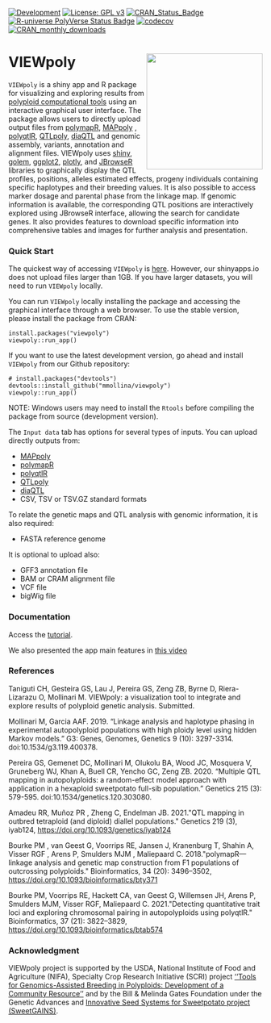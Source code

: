 <!-- badges: start -->
[![Development](https://img.shields.io/badge/development-active-blue.svg)](https://img.shields.io/badge/development-active-blue.svg)
[![License: GPL v3](https://img.shields.io/badge/License-GPL%20v3-blue.svg)](https://www.gnu.org/licenses/gpl-3.0)
[![CRAN_Status_Badge](http://www.r-pkg.org/badges/version/viewpoly)](https://cran.r-project.org/package=viewpoly)
[![R-universe PolyVerse Status Badge](https://polyploids.r-universe.dev/badges/viewpoly)](https://polyploids.r-universe.dev/badges/viewpoly)
[![codecov](https://codecov.io/github/mmollina/viewpoly/branch/main/graphs/badge.svg)](https://codecov.io/github/mmollina/viewpoly)
[![CRAN_monthly_downloads](https://cranlogs.r-pkg.org/badges/viewpoly)](https://cranlogs.r-pkg.org/badges/viewpoly)
<!-- badges: end -->
  
# VIEWpoly <img src="https://user-images.githubusercontent.com/7572527/145726577-7b01d48b-ca1d-446b-b9c8-aff8c3c9877b.png" align="right" width="230"/>

`VIEWpoly` is a shiny app and R package for visualizing and exploring results from [polyploid computational tools](https://www.polyploids.org/) using an interactive graphical user interface. The package allows users to directly upload output files from [polymapR](https://CRAN.R-project.org/package=polymapR), [MAPpoly](https://CRAN.R-project.org/package=mappoly) , [polyqtlR](https://CRAN.R-project.org/package=polyqtlR), [QTLpoly](https://CRAN.R-project.org/package=qtlpoly), 
[diaQTL](https://github.com/jendelman/diaQTL) and genomic assembly, variants, annotation and alignment files. VIEWpoly uses [shiny](https://CRAN.R-project.org/package=shiny), [golem](https://CRAN.R-project.org/package=golem), [ggplot2](https://CRAN.R-project.org/package=ggplot2), [plotly](https://CRAN.R-project.org/package=plotly), and [JBrowseR]( https://CRAN.R-project.org/package=JBrowseR) libraries to graphically display the QTL profiles, positions, alleles estimated effects, progeny individuals containing specific haplotypes and their breeding values. It is also possible to access marker dosage and parental phase from the linkage map. If genomic information is available, the corresponding QTL positions are interactively explored using JBrowseR interface, allowing the search for candidate genes. It also provides features to download specific information into comprehensive tables and images for further analysis and presentation.

### Quick Start

The quickest way of accessing `VIEWpoly` is [here](https://cris-taniguti.shinyapps.io/viewpoly/). However, our shinyapps.io does not upload files larger than 1GB. If you have larger datasets, you will need to run `VIEWpoly` locally.

You can run `VIEWpoly` locally installing the package and accessing the graphical interface through a web browser. To use the stable version, please install the package from CRAN:

```{r}
install.packages("viewpoly")
viewpoly::run_app()
```

If you want to use the latest development version, go ahead and install `VIEWpoly` from our Github repository:

```{r}
# install.packages("devtools")
devtools::install_github("mmollina/viewpoly")
viewpoly::run_app()
```

NOTE: Windows users may need to install the `Rtools` before compiling the package from source (development version).

The `Input data` tab has options for several types of inputs. You can upload directly outputs from:

* [MAPpoly](https://CRAN.R-project.org/package=mappoly)
* [polymapR](https://CRAN.R-project.org/package=polymapR)
* [polyqtlR](https://CRAN.R-project.org/package=polyqtlR)
* [QTLpoly](https://CRAN.R-project.org/package=qtlpoly)
* [diaQTL](https://github.com/jendelman/diaQTL)
* CSV, TSV or TSV.GZ standard formats

To relate the genetic maps and QTL analysis with genomic information, it is also required:

* FASTA reference genome

It is optional to upload also: 

* GFF3 annotation file
* BAM or CRAM alignment file
* VCF file
* bigWig file

### Documentation

Access the [tutorial](https://cristianetaniguti.github.io/viewpoly_vignettes/VIEWpoly_tutorial.html). 

We also presented the app main features in [this video](https://www.youtube.com/watch?v=OBt_jebhfeY)

### References

Taniguti CH, Gesteira GS, Lau J, Pereira GS, Zeng ZB, Byrne D, Riera-Lizarazu O, Mollinari M. VIEWpoly: a visualization tool to integrate and explore results of polyploid genetic analysis. Submitted.

Mollinari M, Garcia AAF. 2019. “Linkage analysis and haplotype phasing in experimental autopolyploid populations with high ploidy level using hidden Markov models.” G3: Genes, Genomes, Genetics 9 (10): 3297-3314. doi:10.1534/g3.119.400378.

Pereira GS, Gemenet DC, Mollinari M, Olukolu BA, Wood JC, Mosquera V, Gruneberg WJ, Khan A, Buell CR, Yencho GC, Zeng ZB. 2020. “Multiple QTL mapping in autopolyploids: a random-effect model approach with application in a hexaploid sweetpotato full-sib population.” Genetics 215 (3): 579-595. doi:10.1534/genetics.120.303080.

Amadeu RR, Muñoz PR , Zheng C, Endelman JB. 2021."QTL mapping in outbred tetraploid (and diploid) diallel populations." Genetics 219 (3), iyab124, https://doi.org/10.1093/genetics/iyab124

Bourke PM , van Geest G, Voorrips RE, Jansen J, Kranenburg T, Shahin A, Visser RGF , Arens P, Smulders MJM , Maliepaard C. 2018."polymapR—linkage analysis and genetic map construction from F1 populations of outcrossing polyploids." Bioinformatics, 34 (20): 3496–3502, https://doi.org/10.1093/bioinformatics/bty371

Bourke PM, Voorrips RE, Hackett CA, van Geest G, Willemsen JH, Arens P, Smulders MJM, Visser RGF, Maliepaard C. 2021."Detecting quantitative trait loci and exploring chromosomal pairing in autopolyploids using polyqtlR." Bioinformatics, 37 (21): 3822–3829, https://doi.org/10.1093/bioinformatics/btab574

### Acknowledgment

VIEWpoly project is supported by the USDA, National Institute of Food and Agriculture (NIFA), Specialty Crop Research Initiative (SCRI) project [‘‘Tools for Genomics-Assisted Breeding in Polyploids: Development of a Community Resource’’](https://www.polyploids.org/)  and by the Bill & Melinda Gates Foundation under the Genetic Advances and [Innovative Seed Systems for Sweetpotato project (SweetGAINS)](https://cgspace.cgiar.org/handle/10568/106838).
